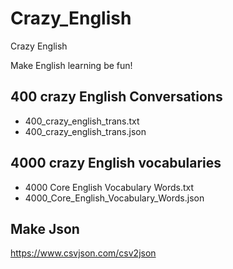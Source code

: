 # Crazy_English
Crazy English

Make English learning be fun!

## 400 crazy English Conversations

* 400_crazy_english_trans.txt
* 400_crazy_english_trans.json

## 4000 crazy English vocabularies

* 4000 Core English Vocabulary Words.txt
* 4000_Core_English_Vocabulary_Words.json

## Make Json

https://www.csvjson.com/csv2json